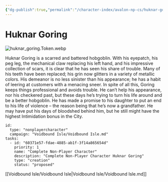 ```yaml
---
{"dg-publish":true,"permalink":"/character-index/avalon-np-cs/huknar-goring/","title":"Huknar Goring","tags":["JournalEntryPage"]}
---
```






# Huknar Goring
![huknar_goring.Token.webp](/img/user/Voidbound%20token%20images/huknar_goring.Token.webp)

Huknar Goring is a scarred and battered hobgoblin. With his eyepatch, his peg leg, the mechanical claw replacing his left hand, and his impressive collection of scars, it is clear that he has seen his share of trouble. Many of his teeth have been replaced; his grin now glitters in a variety of metallic colors. His demeanor is no less sinister than his appearance; he has a habit of leering at customers with a menacing sneer. In spite of all this, Goring keeps things professional and avoids trouble. He can’t help his appearance, nor his checkered past, but these days he’s trying to turn his life around and be a better hobgoblin. He has made a promise to his daughter to put an end to his life of violence – the reason being that he’s now a grandfather. He may have put his days of bloodshed behind him, but he still might have the highest Intimidation bonus in the City.

```RpgManager4
id: 
  type: "nonplayercharacter"
  campaign: "Voidbound Isle/Voidbound Isle.md"
tasks: 
  - id: "60371e57-fdae-4885-ab1f-3f14a865654d"
    priority: 1
    name: "Complete Non-Player Character"
    description: "Complete Non-Player Character Huknar Goring"
    type: "creation"
    status: "proposed"
```
[[Voidbound Isle/Voidbound Isle\|Voidbound Isle/Voidbound Isle.md]]